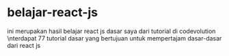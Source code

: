 # belajar-react-js
ini merupakan hasil belajar react js dasar saya dari tutorial di codevolution
\nterdapat 77 tutorial dasar yang bertujuan untuk mempertajam dasar-dasar dari react js
